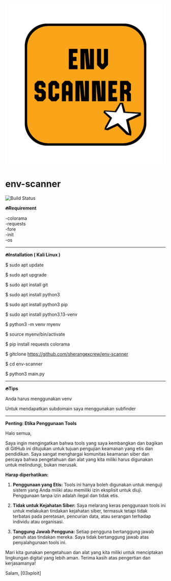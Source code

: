 ![alt text](https://raw.githubusercontent.com/sherangexcrew/env-scanner/refs/heads/main/screenshot/20250401_213111.png?raw=true)

# env-scanner

![Build Status](https://img.shields.io/badge/build-passing-brightgreen)


**🔥Requirement**

-colorama  
-requests  
-fore  
-init  
-os  
________________________________________
**🔥Installation ( Kali Linux )**

$ sudo apt update

$ sudo apt upgrade

$ sudo apt install git

$ sudo apt install python3

$ sudo apt install python3 pip

$ sudo apt install python3.13-venv

$ python3 -m venv myenv

$ source myenv/bin/activate

$ pip install requests colorama

$ gitclone https://github.com/sherangexcrew/env-scanner

$ cd env-scanner

$ python3 main.py 

________________________________________
**🔥Tips**


Anda harus menggunakan venv

Untuk mendapatkan subdomain saya menggunakan subfinder
_________
**Penting: Etika Penggunaan Tools**

Halo semua,

Saya ingin mengingatkan bahwa tools yang saya kembangkan dan bagikan di GitHub ini ditujukan untuk tujuan pengujian keamanan yang etis dan pendidikan. Saya sangat menghargai komunitas keamanan siber dan percaya bahwa pengetahuan dan alat yang kita miliki harus digunakan untuk melindungi, bukan merusak.

**Harap diperhatikan:**

1. **Penggunaan yang Etis:** Tools ini hanya boleh digunakan untuk menguji sistem yang Anda miliki atau memiliki izin eksplisit untuk diuji. Penggunaan tanpa izin adalah ilegal dan tidak etis.

2. **Tidak untuk Kejahatan Siber:** Saya melarang keras penggunaan tools ini untuk melakukan tindakan kejahatan siber, termasuk tetapi tidak terbatas pada peretasan, pencurian data, atau serangan terhadap individu atau organisasi.

3. **Tanggung Jawab Pengguna:** Setiap pengguna bertanggung jawab penuh atas tindakan mereka. Saya tidak bertanggung jawab atas penyalahgunaan tools ini.

Mari kita gunakan pengetahuan dan alat yang kita miliki untuk menciptakan lingkungan digital yang lebih aman. Terima kasih atas pengertian dan kerjasamanya!

Salam,
[03xploit]




